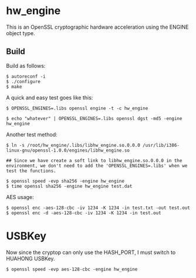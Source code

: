 # hw_engine

This is an OpenSSL cryptographic hardware acceleration using the ENGINE object type.

## Build

Build as follows:

    $ autoreconf -i
    $ ./configure
    $ make

A quick and easy test goes like this:

    $ OPENSSL_ENGINES=.libs openssl engine -t -c hw_engine

    $ echo "whatever" | OPENSSL_ENGINES=.libs openssl dgst -md5 -engine hw_engine


Another test method:

    $ ln -s /root/hw_engine/.libs/libhw_engine.so.0.0.0 /usr/lib/i386-linux-gnu/openssl-1.0.0/engines/libhw_engine.so

    ## Since we have create a soft link to libhw_engine.so.0.0.0 in the environment, we don't need to add the 'OPENSSL_ENGINES=.libs' when we test the functions.
    
    $ openssl speed -evp sha256 -engine hw_engine
    $ time openssl sha256 -engine hw_engine test.dat

AES usage:

    $ openssl enc -aes-128-cbc -iv 1234 -K 1234 -in test.txt -out test.out
    $ openssl enc -d -aes-128-cbc -iv 1234 -K 1234 -in test.out

# USBKey
Now since the cryptop can only use the HASH_PORT, I must switch to HUAHONG USBKey.

    $ openssl speed -evp aes-128-cbc -engine hw_engine

